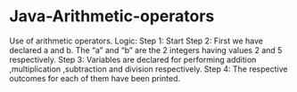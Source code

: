 # Java-Arithmetic-operators
Use of arithmetic operators. Logic:  Step 1: Start Step 2: First we have declared  a and b. The “a” and “b” are the 2 integers having values 2 and 5 respectively.  Step 3: Variables are declared for performing addition ,multiplication ,subtraction and division respectively.  Step 4: The respective outcomes for each of them have been printed. 
